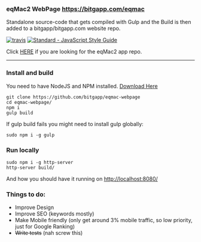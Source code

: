 ### eqMac2 WebPage https://bitgapp.com/eqmac
Standalone source-code that gets compiled with Gulp and the Build is then added to a bitgapp/bitgapp.com website repo.

<p align="left">
  <a href="https://travis-ci.org/bitgapp/eqmac-webpage"><img src="https://travis-ci.org/bitgapp/eqmac-webpage.svg?branch=master" alt="travis"></a>
  <a href="https://standardjs.com"><img src="https://img.shields.io/badge/code_style-standard-brightgreen.svg" alt="Standard - JavaScript Style Guide"></a>
</p>

Click [HERE](https://github.com/bitgapp/eqMac) if you are looking for the eqMac2 app repo.
___
### Install and build
You need to have NodeJS and NPM installed. [Download Here](https://nodejs.org/)
```
git clone https://github.com/bitgapp/eqmac-webpage
cd eqmac-webpage/
npm i
gulp build
```
If gulp build fails you might need to install gulp globally:
```
sudo npm i -g gulp
```

### Run locally
```
sudo npm i -g http-server
http-server build/
```
And how you should have it running on [http://localhost:8080/](http://localhost:8080/)

### Things to do:
* Improve Design
* Improve SEO (keywords mostly)
* Make Mobile friendly (only get around 3% mobile traffic, so low priority, just for Google Ranking)
* ~~Write tests~~ (nah screw this)
